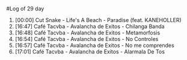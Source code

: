 #Log of 29 day

1. [00:00] Cut Snake - Life's A Beach - Paradise (feat. KANEHOLLER)
1. [16:47] Café Tacvba - Avalancha de Exitos - Chilanga Banda
1. [16:48] Café Tacvba - Avalancha de Exitos - Metamorfosis
1. [16:54] Café Tacvba - Avalancha de Exitos - No Controles
1. [16:57] Café Tacvba - Avalancha de Exitos - No me comprendes
1. [17:01] Café Tacvba - Avalancha de Exitos - Alarmala De Tos
